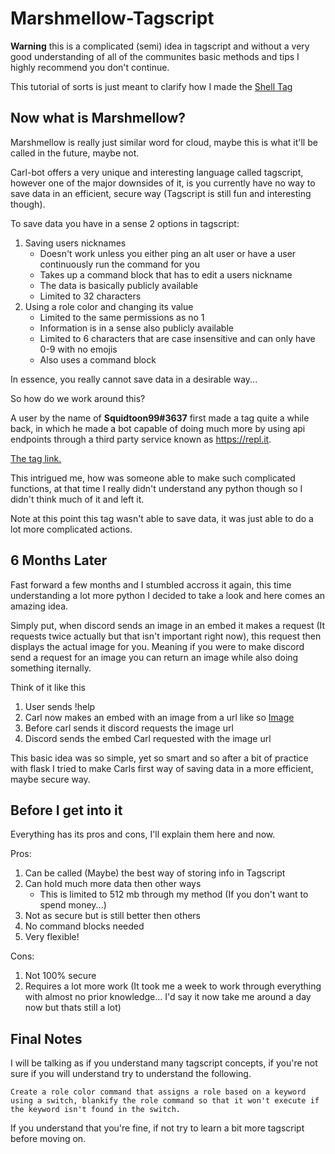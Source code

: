 # Marshmellow-Tagscript

**Warning** this is a complicated (semi) idea in tagscript and without a very good understanding of all of the communites basic methods and tips I highly recommend you don't continue.

This tutorial of sorts is just meant to clarify how I made the [Shell Tag](https://discord.com/channels/186980582863929345/474346837352906752/847923391758991382)

## Now what is Marshmellow?

Marshmellow is really just similar word for cloud, maybe this is what it'll be called in the future, maybe not.

Carl-bot offers a very unique and interesting language called tagscript, however one of the major downsides of it, is you currently have no way to save data in an efficient, secure way (Tagscript is still fun and interesting though). 

To save data you have in a sense 2 options in tagscript:

1. Saving users nicknames
    - Doesn't work unless you either ping an alt user or have a user continuously run the command for you
    - Takes up a command block that has to edit a users nickname
    - The data is basically publicly available
    - Limited to 32 characters
2. Using a role color and changing its value
    - Limited to the same permissions as no 1
    - Information is in a sense also publicly available
    - Limited to 6 characters that are case insensitive and can only have 0-9 with no emojis
    - Also uses a command block

In essence, you really cannot save data in a desirable way...

So how do we work around this?

A user by the name of **Squidtoon99#3637** first made a tag quite a while back, in which he made a bot capable of doing much more by using api endpoints through a third party service known as https://repl.it.

[The tag link.](https://discord.com/channels/186980582863929345/474346837352906752/763139745068875776)

This intrigued me, how was someone able to make such complicated functions, at that time I really didn't understand any python though so I didn't think much of it and left it.

Note at this point this tag wasn't able to save data, it was just able to do a lot more complicated actions.

## 6 Months Later

Fast forward a few months and I stumbled accross it again, this time understanding a lot more python I decided to take a look and here comes an amazing idea.

Simply put, when discord sends an image in an embed it makes a request (It requests twice actually but that isn't important right now), this request then displays the actual image for you. Meaning if you were to make discord send a request for an image you can return an image while also doing something iternally.

Think of it like this

1. User sends !help
2. Carl now makes an embed with an image from a url like so [Image](https://upload.wikimedia.org/wikipedia/commons/thumb/6/6b/Picture_icon_BLACK.svg/1200px-Picture_icon_BLACK.svg.png)
3. Before carl sends it discord requests the image url
4. Discord sends the embed Carl requested with the image url

This basic idea was so simple, yet so smart and so after a bit of practice with flask I tried to make Carls first way of saving data in a more efficient, maybe secure way.

## Before I get into it

Everything has its pros and cons, I'll explain them here and now.

Pros:

1. Can be called (Maybe) the best way of storing info in Tagscript
2. Can hold much more data then other ways
    - This is limited to 512 mb through my method (If you don't want to spend money...)
3. Not as secure but is still better then others
4. No command blocks needed
5. Very flexible!

Cons:

1. Not 100% secure
2. Requires a lot more work (It took me a week to work through everything with almost no prior knowledge... I'd say it now take me around a day now but thats still a lot)

## Final Notes

I will be talking as if you understand many tagscript concepts, if you're not sure if you will understand try to understand the following.

```
Create a role color command that assigns a role based on a keyword using a switch, blankify the role command so that it won't execute if the keyword isn't found in the switch.
```

If you understand that you're fine, if not try to learn a bit more tagscript before moving on.